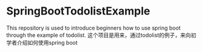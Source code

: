 # SpringBootTodolistExample
This repository is used to introduce beginners how to use spring boot through the example of todolist.
这个项目是用来，通过todolist的例子，来向初学者介绍如何使用spring boot
